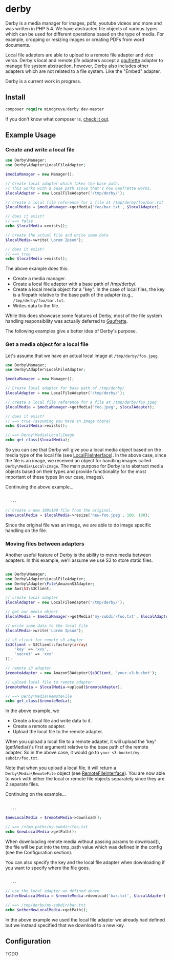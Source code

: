 # derby

Derby is a media manager for images, pdfs, youtube videos and more and was written in PHP 5.4. We have abstracted file objects of various types which can be used for different operations based on the type of media. For example, cropping or resizing images or creating PDFs from word documents.

Local file adapters are able to upload to a remote file adapter and vice versa. Derby's local and remote *file* adapters accept a [gaufrette](https://github.com/KnpLabs/Gaufrette) adapter to manage file system abstraction, however, Derby also includes other adapters which are not related to a file system. Like the "Embed" adapter.

Derby is a current work in progress.

## Install
```php
composer require mindgruve/derby dev-master
```

If you don't know what composer is, [check it out](https://getcomposer.org/).

## Example Usage
### Create and write a local file

```php
use Derby\Manager;
use Derby\Adapter\LocalFileAdapter;

$mediaManager = new Manager();

// Create local adapter which takes the base path.
// This works with a base path since that's how Gaufrette works.
$localAdapter = new LocalFileAdapter('/tmp/derby/');

// create a local file reference for a file at /tmp/derby/foo/bar.txt
$localMedia = $mediaManager->getMedia('foo/bar.txt', $localAdapter);

// does it exist?
// ==> false
echo $localMedia->exists();

// create the actual file and write some data
$localMedia->write('Lorem Ipsum');

// does it exist?
// ==> true
echo $localMedia->exists();
```

The above example does this:
* Create a media manager.
* Create a local file adapter with a base path of /tmp/derby/.
* Create a local media object for a "key". In the case of local files, the key is a filepath relative to the base path of the adapter (e.g., ```/tmp/derby/foo/bar.txt```.
* Writes data to the file.

While this does showcase some features of Derby, most of the file system handling responsibility was actually deferred to [Gaufrette](https://github.com/KnpLabs/Gaufrette).
  
The following examples give a better idea of Derby's purpose.

### Get a media object for a local file
Let's assume that we have an actual local image at ```/tmp/derby/foo.jpeg```.

```php
use Derby\Manager;
use Derby\Adapter\LocalFileAdapter;

$mediaManager = new Manager();

// Create local adapter for base path of /tmp/derby/
$localAdapter = new LocalFileAdapter('/tmp/derby/');

// create a local file reference for a file at /tmp/derby/foo.jpeg
$localMedia = $mediaManager->getMedia('foo.jpeg', $localAdapter);

// does it exist?
// ==> true (assuming you have an image there)
echo $localMedia->exists();

// ==> Derby\Media\Local\Image
echo get_class($localMedia);
```

So you can see that Derby will give you a local media object based on the media type of the local file (see [LocalFileInterface](https://github.com/mindgruve/derby/blob/master/src/Media/LocalFileInterface.php)). In the above case, since the file is an image, we received an object for handling images called ```Derby\Media\Local\Image```. The main purpose for Derby is to abstract media objects based on their types and provide functionality for the most important of these types (in our case, images).

Continuing the above example...

```php

  ...
  
// Create a new 100x100 file from the original. 
$newLocalMedia = $localMedia->resize('new-foo.jpeg', 100, 100);
```

Since the original file was an image, we are able to do image specific handling on the file.

### Moving files between adapters
Another useful feature of Derby is the ability to move media between adapters. In this example, we'll assume we use S3 to store static files.

```php

use Derby\Manager;
use Derby\Adapter\LocalFileAdapter;
use Derby\Adapter\File\AmazonS3Adapter;
use Aws\S3\S3Client;

// create local adapter
$localAdapter = new LocalFileAdapter('/tmp/derby/');

// get our media object
$localMedia = $mediaManager->getMedia('my-subdir/foo.txt', $localAdapter);

// write some data to the local file
$localMedia->write('Lorem Ipsum');

// s3 client for remote s3 adapter
$s3Client = S3Client::factory(array(
    'key' => 'xxx',
    'secret' => 'xxx'
));

// remote s3 adapter
$remoteAdapter = new AmazonS3Adapter($s3Client, 'your-s3-bucket');

// upload local file to remote adapter
$remoteMedia = $localMedia->upload($remoteAdapter);

// ==> Derby\Media\RemoteFile
echo get_class($remoteMedia);
```

In the above example, we
* Create a local file and write data to it.
* Create a remote adapter.
* Upload the local file to the remote adapter.

When you upload a local file to a remote adapter, it will upload the 'key' (getMedia()'s first argument) relative to the base path of the remote adapter. So in the above case, it would go to ```your-s3-bucket/my-subdir/foo.txt```.

Note that when you upload a local file, it will return a ```Derby\Media\RemoteFile``` object (see [RemoteFIleInterface](https://github.com/mindgruve/derby/blob/master/src/Media/RemoteFileInterface.php)). You are now able to work with either the local or remote file objects separately since they are 2 separate files.

Continuing on the example...

```php

  ... 
  
$newLocalMedia = $remoteMedia->download();

// ==> /<tmp_path>/my-subdir/foo.txt
echo $newLocalMedia->getPath();
```

When downloading remote media without passing params to download(), the file will be put into the tmp_path value which was defined in the config (see the Configuration section).

You can also specify the key and the local file adapter when downloading if you want to specify where the file goes.

```php

  ...
  
// use the local adapter we defined above
$otherNewLocalMedia = $remoteMedia->download('bar.txt', $localAdapter);

// ==> /tmp/derby/my-subdir/bar.txt
echo $otherNewLocalMedia->getPath();
```

In the above example we used the local file adapter we already had defined but we instead specified that we download to a new key.

## Configuration
TODO

